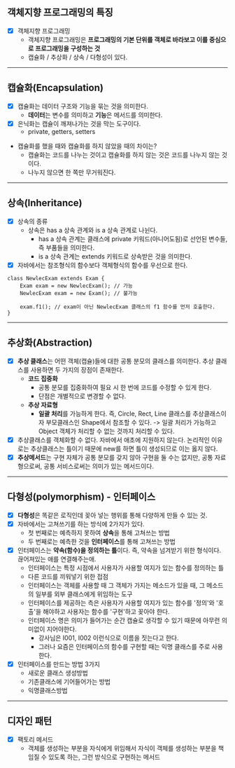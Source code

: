 ## 객체지향 프로그래밍의 특징
- [x] 객체지향 프로그래밍
  - 객체지향 프로그래밍은 **프로그래밍의 기본 단위를 객체로 바라보고 이를 중심으로 프로그래밍을 구성하는 것**
  - 캡슐화 / 추상화 / 상속 / 다형성이 있다.
---
## 캡슐화(Encapsulation)
- [x] 캡슐화는 데이터 구조와 기능을 묶는 것을 의미한다.
  - **데이터**는 변수를 의미하고 **기능**은 메서드를 의미한다.
- [x] 은닉화는 캡슐이 깨져나가는 것을 막는 도구이다.
  - private, getters, setters
- 캡슐화를 했을 때와 캡슐화를 하지 않았을 때의 차이는?
  - 캡슐화는 코드를 나누는 것이고 캡슐화를 하지 않는 것은 코드를 나누지 않는 것이다.
  - 나누지 않으면 한 쪽만 무거워진다.
---
## 상속(Inheritance)
- [x] 상속의 종류
  - 상속은 has a 상속 관계와 is a 상속 관계로 나뉜다.
    - has a 상속 관계는 클래스에 private 키워드(아니어도됨)로 선언된 변수들, 즉 부품들을 의미한다.
    - is a 상속 관계는 extends 키워드로 상속받은 것을 의미한다.
- [x] 자바에서는 참조형식의 함수보다 객체형식의 함수를 우선으로 한다.
~~~
class NewlecExam extends Exam {
    Exam exam = new NewlecExam(); // 가능
    NewlecExam exam = new Exam(); // 불가능
	
    exam.f1(); // exam이 아닌 NewlecExam 클래스의 f1 함수를 먼저 호출한다.
}
~~~
---
## 추상화(Abstraction)
- [x] **추상 클래스**는 어떤 객체(캡슐)들에 대한 공통 분모의 클래스를 의미한다. 추상 클래스를 사용하면 두 가지의 장점이 존재한다.
  - **코드 집중화**
    - 공통 분모를 집중화하여 필요 시 한 번에 코드를 수정할 수 있게 한다.
    - 단점은 개별적으로 변경할 수 없다.
  - **추상 자료형** 
    - **일괄 처리**를 가능하게 한다. 즉, Circle, Rect, Line 클래스를 추상클래스이자 부모클래스인 Shape에서 참조할 수 있다. -> 일괄 처리가 가능하고 Object 객체가 처리할 수 없는 것까지 처리할 수 있다.
- [x] 추상클래스를 객체화할 수 없다. 자바에서 애초에 지원하지 않는다. 논리적인 이유로는 추상클래스는 틀이기 때문에 new를 하면 틀이 생성되므로 이는 옳지 않다.
- [x] **추상메서드**는 구현 자체가 공통 분모를 갖지 않아 구현을 둘 수는 없지만, 공통 자료형으로써, 공통 서비스로써는 의미가 있는 메서드이다.
---
## 다형성(polymorphism) - 인터페이스
- [x] **다형성**은 똑같은 로직인데 꽂아 넣는 행위를 통해 다양하게 만들 수 있는 것.
- [x] 자바에서는 고쳐쓰기를 하는 방식에 2가지가 있다.
  - 첫 번째로는 예측하지 못하여 **상속**을 통해 고쳐쓰는 방법
  - 두 번째로는 예측한 것을 **인터페이스**를 통해 고쳐쓰는 방법
- [x] 인터페이스는 **약속(함수)을 정의하는 틀**이다. 즉, 약속을 넘겨받기 위한 형식이다. 끊어져있는 애를 연결해주는애.
  - 인터페이스는 특정 시점에서 사용자가 사용할 여지가 있는 함수를 정의하는 틀
  - 다른 코드를 끼워넣기 위한 접점
  - 인터페이스는 객체를 사용할 때 그 객체가 가지는 메소드가 있을 때, 그 메소드의 일부를 외부 클래스에게 위임하는 도구
  - 인터페이스를 제공하는 측은 사용자가 사용할 여지가 있는 함수를 '정의'와 '호출'을 해야하고 사용자는 함수를 '구현'하고 꽂아야 한다.
  - 인터페이스 명은 의미가 들어가는 순간 캡슐로 생각할 수 있기 때문에 아무런 의미없이 지어야한다. 
    - 강사님은 I001, I002 이런식으로 이름을 짓는다고 한다.
    - 그러나 요즘은 인터페이스의 함수를 구현할 때는 익명 클래스를 주로 사용한다.
- [x] 인터페이스를 만드는 방법 3가지
  - 새로운 클래스 생성방법
  - 기존클래스에 기어들어가는 방법
  - 익명클래스방법
---
## 디자인 패턴
- [x] 팩토리 메서드
  - 객체를 생성하는 부분을 자식에게 위임해서 자식이 객체를 생성하는 부분을 책임질 수 있도록 하는, 그런 방식으로 구현하는 메서드
